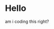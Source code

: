 <!DOCTYPE html>
<html>
<head>
<title>Hello</title>
  </head>
  <body>
    <h1>Hello</h1>
    <p>am i coding this right?</p>
  </body>
  </html>
